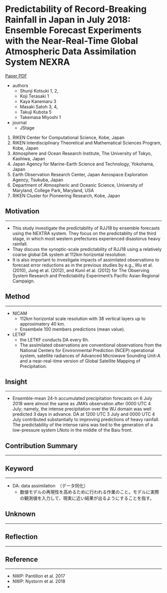 # Predictability of Record-Breaking Rainfall in Japan in July 2018: Ensemble Forecast Experiments with the Near-Real-Time Global Atmospheric Data Assimilation System NEXRA

[Paper PDF](https://www.jstage.jst.go.jp/article/sola/15A/0/15A_15A-001/_article)

- authors
  - Shunji Kotsuki 1, 2,
  - Koji Terasaki 1
  - Kaya Kanemaru 3
  - Masaki Satoh 3, 4,
  - Takuji Kubota 5
  - Takemasa Miyoshi 1
- journal
  - JStage

1. RIKEN Center for Computational Science, Kobe, Japan
2. RIKEN Interdisciplinary Theoretical and Mathematical Sciences Program, Kobe, Japan
3. Atmosphere and Ocean Research Institute, The University of Tokyo, Kashiwa, Japan
4. Japan Agency for Marine-Earth Science and Technology, Yokohama, Japan
5. Earth Observation Research Center, Japan Aerospace Exploration Agency, Tsukuba, Japan
6. Department of Atmospheric and Oceanic Science, University of Maryland, College Park, Maryland, USA
7. RIKEN Cluster for Pioneering Research, Kobe, Japan

## Motivation

---

- This study investigate the predictability of RJJ18 by ensemble forecasts using the NEXTRA system. They focus on the predictablity of the third stage, in which most western prefectures experienced disastorus heavy rainfall.
- Thay discuss the synoptic-scale predictability of RJJ18 using a relatively coarse global DA system at 112km horizontal resolution.
- It is also important to investigate impacts of assimilated observations to forecast error reductions as in the previous studies by e.g., Wu et al. (2010), Jung et al. (2012), and Kunii et al. (2012) for The Observing System Research and Predictability Experiment’s Pacific Asian Regional Campaign.

## Method

---

- NICAM
  - 112km horizontal scale resolution with 38 vertical layers up to approximatery 40 km.
  - Ensembele 100 members predictions (mean value).
- LETKF
  - the LETKF conducts DA every 6h.
  - The assimilated observations are conventional observations from the National Centers for Environmental Prediction (NCEP) operational system, satellite radiances of Advanced Microwave Sounding Unit-A and a near-real-time version of Global Satellite Mapping of Precipitation.

## Insight

---

- Ensemble-mean 24-h accumulated precipitation forecasts on 6 July 2018 were almost the same as JMA’s observation after 0000 UTC 4 July; namely, the intense precipitation over the WJ domain was well predicted 3 days in advance. DA at 1200 UTC 3 July and 0000 UTC 4 July contributed substantially to improving predictions of heavy rainfall. The predictability of the intense rains was tied to the generation of a low-pressure system LNoto in the middle of the Baiu front.

## Contribution Summary

---

## Keyword

---

- DA: data assimilation　（データ同化）
  - 数値モデルの再現性を高めるために行われる作業のこと。モデルに実際の観測値を入力して、現実に近い結果が出るようにすることを指す。

## Unknown

---

## Reflection

---

## Reference

---

- NWP: Pantillon et al. 2017
- NWP: Nystorm et al. 2018
- 
